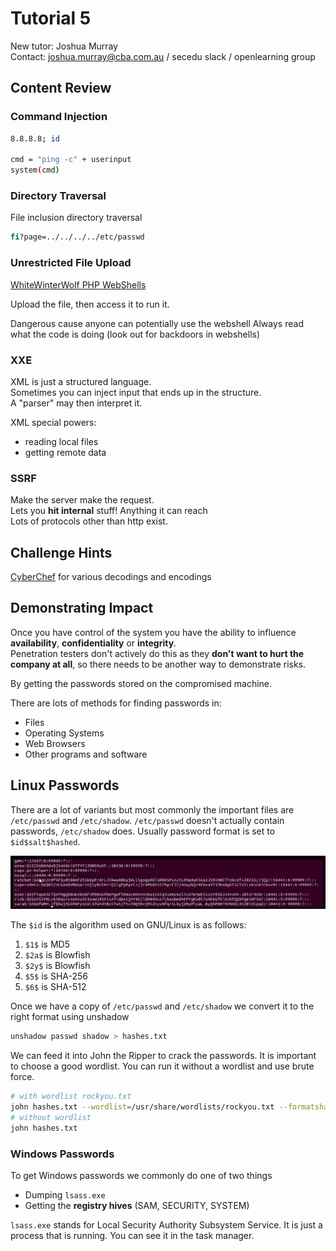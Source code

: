 # Tutorial 5

New tutor: Joshua Murray  
Contact: joshua.murray@cba.com.au / secedu slack / openlearning group

## Content Review

### Command Injection

``` sh
8.8.8.8; id

cmd = "ping -c" + userinput
system(cmd)
```

### Directory Traversal

File inclusion directory traversal

``` sh
fi?page=../../../../etc/passwd
```

### Unrestricted File Upload

[WhiteWinterWolf PHP WebShells](https://github.com/WhiteWinterWolf/wwwolf-php-webshell)

Upload the file, then access it to run it.

Dangerous cause anyone can potentially use the webshell
Always read what the code is doing (look out for backdoors in webshells)

### XXE

XML is just a structured language.  
Sometimes you can inject input that ends up in the structure.  
A "parser" may then interpret it.

XML special powers:

* reading local files
* getting remote data

### SSRF

Make the server make the request.  
Lets you **hit internal** stuff! Anything it can reach  
Lots of protocols other than http exist.

## Challenge Hints

[CyberChef](https://gchq.github.io/CyberChef/) for various decodings and encodings

## Demonstrating Impact

Once you have control of the system you have the ability to influence **availability**, **confidentiality** or **integrity**.  
Penetration testers don't actively do this as they **don't want to hurt the company at all**, so there needs to be another way to demonstrate risks.

By getting the passwords stored on the compromised machine.

There are lots of methods for finding passwords in:

* Files
* Operating Systems
* Web Browsers
* Other programs and software

## Linux Passwords

There are a lot of variants but most commonly the important files are `/etc/passwd` and `/etc/shadow`. `/etc/passwd` doesn't actually contain passwords, `/etc/shadow` does. Usually password format is set to `$id$salt$hashed`.

![etc/shadow](../imgs/tut5_etc-shadow.png)

The `$id` is the algorithm used on GNU/Linux is as follows:

1. `$1$` is MD5
2. `$2a$` is Blowfish
3. `$2y$` is Blowfish
4. `$5$` is SHA-256
5. `$6$` is SHA-512

Once we have a copy of `/etc/passwd` and `/etc/shadow` we convert it to the right format using unshadow

``` sh
unshadow passwd shadow > hashes.txt
```

We can feed it into John the Ripper to crack the passwords. It is important to choose a good wordlist. You can run it without a wordlist and use brute force.

``` sh
# with wordlist rockyou.txt
john hashes.txt --wordlist=/usr/share/wordlists/rockyou.txt --formatsha512crypt
# without wordlist
john hashes.txt
```

### Windows Passwords

To get Windows passwords we commonly do one of two things

* Dumping `lsass.exe`
* Getting the **registry hives** (SAM, SECURITY, SYSTEM)

`lsass.exe` stands for Local Security Authority Subsystem Service. It is just a process that is running. You can see it in the task manager.
